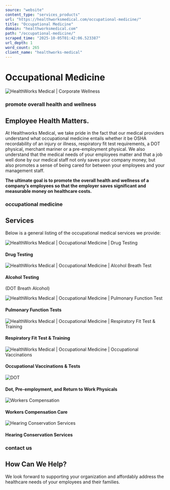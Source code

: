 ```yaml
---
source: "website"
content_type: "services_products"
url: "https://healthworksmedical.com/occupational-medicine/"
title: "Occupational Medicine"
domain: "healthworksmedical.com"
path: "/occupational-medicine/"
scraped_time: "2025-10-05T01:42:06.523387"
url_depth: 1
word_count: 265
client_name: "healthworks-medical"
---
```


# Occupational Medicine

![HealthWorks Medical | Corporate Wellness](https://healthworksmedical.com/wp-content/uploads/2022/08/healthworks-occmed-fit-test.png "healthworks-occmed-fit-test")

### promote overall health and wellness

## Employee Health Matters.

At Healthworks Medical, we take pride in the fact that our medical providers understand what occupational medicine entails whether it be OSHA recordability of an injury or illness, respiratory fit test requirements, a DOT physical, merchant mariner or a pre-employment physical. We also understand that the medical needs of your employees matter and that a job well done by our medical staff not only saves your company money, but also promotes a sense of being cared for between your employees and your management staff.

**The ultimate goal is to promote the overall health and wellness of a company’s employees so that the employer saves significant and measurable money on healthcare costs.**

### occupational medicine

## Services

Below is a general listing of the occupational medical services we provide:

![HealthWorks Medical | Occupational Medicine | Drug Testing](https://healthworksmedical.com/wp-content/uploads/2022/08/HealthWorks-Icons-2022-occmed-drug-testing.png)

#### Drug Testing

![HealthWorks Medical | Occupational Medicine | Alcohol Breath Test](https://healthworksmedical.com/wp-content/uploads/2022/08/HealthWorks-Icons-2022-occmed-breath.png)

#### Alcohol Testing

(DOT Breath Alcohol)

![HealthWorks Medical | Occupational Medicine | Pulmonary Function Test](https://healthworksmedical.com/wp-content/uploads/2022/08/HealthWorks-Icons-2022-occmed-pulmonary.png)

#### Pulmonary Function Tests

![HealthWorks Medical | Occupational Medicine | Respiratory Fit Test & Training](https://healthworksmedical.com/wp-content/uploads/2022/08/HealthWorks-Icons-2022-occmed-fit-test.png)

#### Respiratory Fit Test & Training

![HealthWorks Medical | Occupational Medicine | Occupational Vaccinations](https://healthworksmedical.com/wp-content/uploads/2022/08/HealthWorks-Icons-2022-occmed-vaccinations.png)

#### Occupational Vaccinations & Tests

![DOT](https://healthworksmedical.com/wp-content/uploads/2022/08/HealthWorks-Icons-2022-occmed-dot.png)

#### Dot, Pre-employment, and Return to Work Physicals

![Workers Compensation](https://healthworksmedical.com/wp-content/uploads/2022/08/HealthWorks-Icons-2022-occmed-workcomp.png)

#### Workers Compensation Care

![Hearing Conservation Services](https://healthworksmedical.com/wp-content/uploads/2022/08/HealthWorks-Icons-2022-OccMed-hearing.png)

#### Hearing Conservation Services

### contact us

## How Can We Help?

We look forward to supporting your organization and affordably address the healthcare needs of your employees and their families.